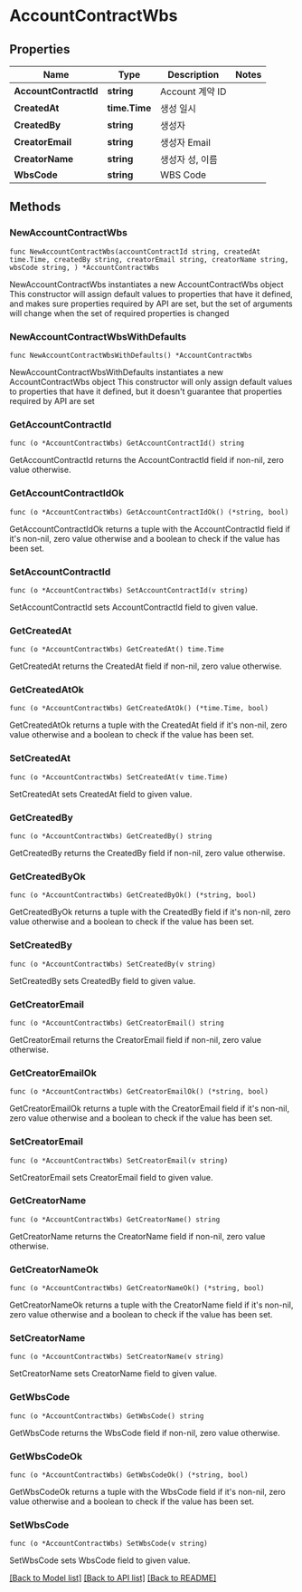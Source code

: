 # AccountContractWbs

## Properties

Name | Type | Description | Notes
------------ | ------------- | ------------- | -------------
**AccountContractId** | **string** | Account 계약 ID | 
**CreatedAt** | **time.Time** | 생성 일시 | 
**CreatedBy** | **string** | 생성자 | 
**CreatorEmail** | **string** | 생성자 Email | 
**CreatorName** | **string** | 생성자 성, 이름 | 
**WbsCode** | **string** | WBS Code | 

## Methods

### NewAccountContractWbs

`func NewAccountContractWbs(accountContractId string, createdAt time.Time, createdBy string, creatorEmail string, creatorName string, wbsCode string, ) *AccountContractWbs`

NewAccountContractWbs instantiates a new AccountContractWbs object
This constructor will assign default values to properties that have it defined,
and makes sure properties required by API are set, but the set of arguments
will change when the set of required properties is changed

### NewAccountContractWbsWithDefaults

`func NewAccountContractWbsWithDefaults() *AccountContractWbs`

NewAccountContractWbsWithDefaults instantiates a new AccountContractWbs object
This constructor will only assign default values to properties that have it defined,
but it doesn't guarantee that properties required by API are set

### GetAccountContractId

`func (o *AccountContractWbs) GetAccountContractId() string`

GetAccountContractId returns the AccountContractId field if non-nil, zero value otherwise.

### GetAccountContractIdOk

`func (o *AccountContractWbs) GetAccountContractIdOk() (*string, bool)`

GetAccountContractIdOk returns a tuple with the AccountContractId field if it's non-nil, zero value otherwise
and a boolean to check if the value has been set.

### SetAccountContractId

`func (o *AccountContractWbs) SetAccountContractId(v string)`

SetAccountContractId sets AccountContractId field to given value.


### GetCreatedAt

`func (o *AccountContractWbs) GetCreatedAt() time.Time`

GetCreatedAt returns the CreatedAt field if non-nil, zero value otherwise.

### GetCreatedAtOk

`func (o *AccountContractWbs) GetCreatedAtOk() (*time.Time, bool)`

GetCreatedAtOk returns a tuple with the CreatedAt field if it's non-nil, zero value otherwise
and a boolean to check if the value has been set.

### SetCreatedAt

`func (o *AccountContractWbs) SetCreatedAt(v time.Time)`

SetCreatedAt sets CreatedAt field to given value.


### GetCreatedBy

`func (o *AccountContractWbs) GetCreatedBy() string`

GetCreatedBy returns the CreatedBy field if non-nil, zero value otherwise.

### GetCreatedByOk

`func (o *AccountContractWbs) GetCreatedByOk() (*string, bool)`

GetCreatedByOk returns a tuple with the CreatedBy field if it's non-nil, zero value otherwise
and a boolean to check if the value has been set.

### SetCreatedBy

`func (o *AccountContractWbs) SetCreatedBy(v string)`

SetCreatedBy sets CreatedBy field to given value.


### GetCreatorEmail

`func (o *AccountContractWbs) GetCreatorEmail() string`

GetCreatorEmail returns the CreatorEmail field if non-nil, zero value otherwise.

### GetCreatorEmailOk

`func (o *AccountContractWbs) GetCreatorEmailOk() (*string, bool)`

GetCreatorEmailOk returns a tuple with the CreatorEmail field if it's non-nil, zero value otherwise
and a boolean to check if the value has been set.

### SetCreatorEmail

`func (o *AccountContractWbs) SetCreatorEmail(v string)`

SetCreatorEmail sets CreatorEmail field to given value.


### GetCreatorName

`func (o *AccountContractWbs) GetCreatorName() string`

GetCreatorName returns the CreatorName field if non-nil, zero value otherwise.

### GetCreatorNameOk

`func (o *AccountContractWbs) GetCreatorNameOk() (*string, bool)`

GetCreatorNameOk returns a tuple with the CreatorName field if it's non-nil, zero value otherwise
and a boolean to check if the value has been set.

### SetCreatorName

`func (o *AccountContractWbs) SetCreatorName(v string)`

SetCreatorName sets CreatorName field to given value.


### GetWbsCode

`func (o *AccountContractWbs) GetWbsCode() string`

GetWbsCode returns the WbsCode field if non-nil, zero value otherwise.

### GetWbsCodeOk

`func (o *AccountContractWbs) GetWbsCodeOk() (*string, bool)`

GetWbsCodeOk returns a tuple with the WbsCode field if it's non-nil, zero value otherwise
and a boolean to check if the value has been set.

### SetWbsCode

`func (o *AccountContractWbs) SetWbsCode(v string)`

SetWbsCode sets WbsCode field to given value.



[[Back to Model list]](../README.md#documentation-for-models) [[Back to API list]](../README.md#documentation-for-api-endpoints) [[Back to README]](../README.md)


